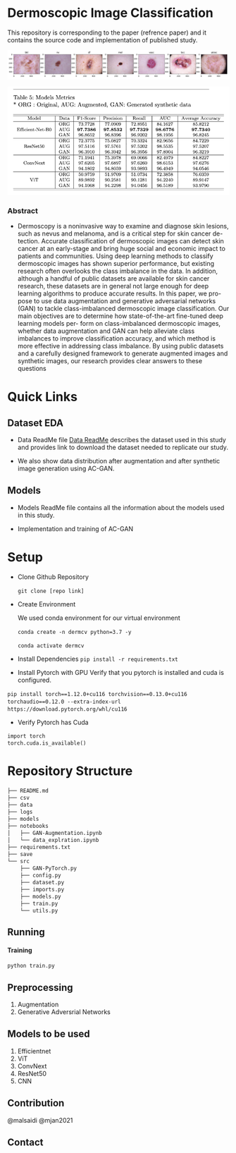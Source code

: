 # Dermoscopic Image Classification

This repository is corresponding to the paper (refrence paper) and it contains the source code and implementation of published study. 
    
![Dataset Sample](images/Sample.png "Dataset Sample")

![Results](images/Results.png "Original Data Distribution")

### Abstract


- Dermoscopy is a noninvasive way to examine and diagnose skin
lesions, such as nevus and melanoma, and is a critical step for skin cancer de-
tection. Accurate classification of dermoscopic images can detect skin cancer
at an early-stage and bring huge social and economic impact to patients and
communities. Using deep learning methods to classify dermoscopic images has
shown superior performance, but existing research often overlooks the class
imbalance in the data. In addition, although a handful of public datasets are
available for skin cancer research, these datasets are in general not large enough
for deep learning algorithms to produce accurate results. In this paper, we pro-
pose to use data augmentation and generative adversarial networks (GAN) to
tackle class-imbalanced dermoscopic image classification. Our main objectives
are to determine how state-of-the-art fine-tuned deep learning models per-
form on class-imbalanced dermoscopic images, whether data augmentation and
GAN can help alleviate class imbalances to improve classification accuracy, and
which method is more effective in addressing class imbalance. By using public
datasets and a carefully designed framework to generate augmented images
and synthetic images, our research provides clear answers to these questions


# Quick Links

## Dataset EDA 

- Data ReadMe file [Data ReadMe](docs/data.md) describes the dataset used in this study and provides link to download the dataset needed to replicate our study. 

- We also show data distribution after augmentation and after synthetic image generation using AC-GAN.


## Models

- Models ReadMe file contains all the information about the models used in this study.

- Implementation and training of AC-GAN

# Setup

- Clone Github Repository 

    `git clone [repo link]`

- Create Environment 

    We used conda environment for our virtual environment 

    `conda create -n dermcv python=3.7 -y`
    
    `conda activate dermcv`
    
- Install Dependencies 
    `pip install -r requirements.txt`

- Install Pytorch with GPU
Verify that you pytorch is installed and cuda is configured.

`pip install torch==1.12.0+cu116 torchvision==0.13.0+cu116 torchaudio==0.12.0 --extra-index-url https://download.pytorch.org/whl/cu116
`

- Verify Pytorch has Cuda
```
import torch
torch.cuda.is_available()

```
# Repository Structure

    ├── README.md
    ├── csv
    ├── data
    ├── logs
    ├── models
    ├── notebooks
    │   ├── GAN-Augmentation.ipynb
    │   └── data_explration.ipynb
    ├── requirements.txt
    ├── save
    └── src
        ├── GAN-PyTorch.py
        ├── config.py
        ├── dataset.py
        ├── imports.py
        ├── models.py
        ├── train.py
        └── utils.py


    
## Running

#### Training
```
python train.py 
```







## Preprocessing
1. Augmentation
2. Generative Adversrial Networks

## Models to be used

1. Efficientnet
2. ViT
3. ConvNext
4. ResNet50
5. CNN

## Contribution
@malsaidi @mjan2021
## Contact